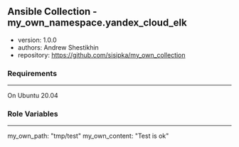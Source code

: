 ## Ansible Collection - my_own_namespace.yandex_cloud_elk

- version: 1.0.0
- authors: Andrew Shestikhin
- repository: https://github.com/sisipka/my_own_collection


### Requirements
------------

On Ubuntu 20.04

### Role Variables
--------------

my_own_path: "tmp/test"
my_own_content: "Test is ok"
